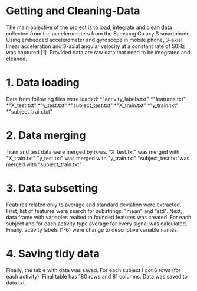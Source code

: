 Getting and Cleaning-Data
=========================
The main objective of the project is to load, integrate and clean data collected from the accelerometers from the Samsung Galaxy S smartphone. Using embedded accelerometer and gyroscope in mobile phone,  3-axial linear acceleration and 3-axial angular velocity at a constant rate of 50Hz was captured [1]. Provided data are raw data that need to be integrated and cleaned.

# 1. Data loading

Data from following files were loaded:
*"activity_labels.txt"
*"features.txt"
*"X_test.txt"
*"y_test.txt"
*"subject_test.txt"
*"X_train.txt"
*"y_train.txt"
*"subject_train.txt"


# 2. Data merging
Train and test data were merged by rows. 
"X_test.txt" was merged with "X_train.txt"
"y_test.txt" was merged with "y_train.txt"
"subject_test.txt"was merged with "subject_train.txt"


# 3. Data subsetting

Features related only to average and standard deviation were extracted. First, list of features were search for substrings: "mean" and "std". Next, data frame with variables realted to founded features was created. For each subject and for each activity type average for every signal was calculated. Finally, activity labels (1-6) were change to descriptive variable names.

# 4. Saving tidy data

Finally, the table with data was saved. For each subject I got 6 rows (for each activity). Final table has 180 rows and 81 columns. Data was saved to data.txt.


 
